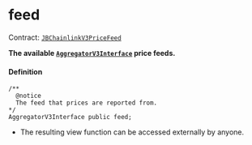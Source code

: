 # feed

Contract: [`JBChainlinkV3PriceFeed`](/protocol/api/contracts/or-price-feeds/jbchainlinkv3pricefeed/README.md)

**The available [`AggregatorV3Interface`](https://docs.chain.link/price-feeds-api-reference/) price feeds.**

#### Definition

```
/** 
  @notice 
  The feed that prices are reported from.
*/
AggregatorV3Interface public feed;
```

* The resulting view function can be accessed externally by anyone.
